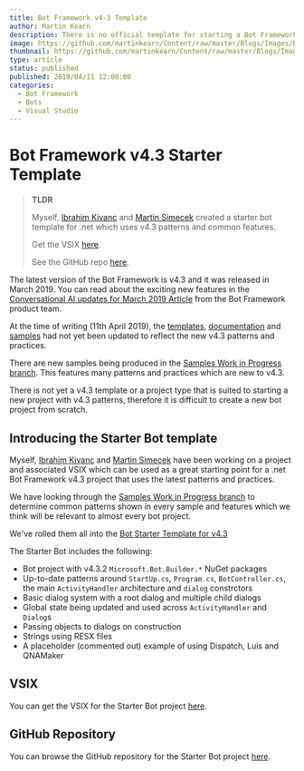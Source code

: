 ```yaml
---
title: Bot Framework v4-3 Template
author: Martin Kearn
description: There is no official template for starting a Bot Framework V4.3 project. So colleagues and I created one. This articles outlines what it does and how to use it.
image: https://github.com/martinkearn/Content/raw/master/Blogs/Images/BotVSIX.JPG
thumbnail: https://github.com/martinkearn/Content/raw/master/Blogs/Images/BotVSIX_thumb.JPG
type: article
status: published
published: 2019/04/11 12:00:00
categories: 
  - Bot Framework
  - Bots
  - Visual Studio
---
```


# Bot Framework v4.3 Starter Template

> **TLDR**
>
> Myself, [Ibrahim Kivanc](https://github.com/ikivanc) and [Martin Simecek](https://github.com/msimecek) created a starter bot template for .net which uses v4.3 patterns and common features.
>
> Get the VSIX [here](https://github.com/martinkearn/Bot-v4.3-Template/raw/master/vsix/StarterBot.vsix).
>
> See the GitHub repo [here](https://github.com/martinkearn/Bot-Starter-Template).



The latest version of the Bot Framework is v4.3 and it was released in March 2019. You can read about the exciting new features in the [Conversational AI updates for March 2019 Article](https://azure.microsoft.com/en-gb/blog/conversational-ai-updates-for-march-2019/) from the Bot Framework product team.

At the time of writing (11th April 2019), the [templates](https://marketplace.visualstudio.com/items?itemName=BotBuilder.botbuilderv4), [documentation](https://docs.microsoft.com/en-us/azure/bot-service/?view=azure-bot-service-4.0) and [samples](https://github.com/Microsoft/BotBuilder-Samples/blob/master/README.md) had not yet been updated to reflect the new v4.3 patterns and practices.

There are new samples being produced in the [Samples Work in Progress branch](https://github.com/Microsoft/BotBuilder-Samples/tree/samples-work-in-progress). This features many patterns and practices which are new to v4.3.

There is not yet a v4.3 template or a project type that is suited to starting a new project with v4.3 patterns, therefore it is difficult to create a new bot project from scratch.

## Introducing the Starter Bot template

Myself, [Ibrahim Kivanc](https://github.com/ikivanc) and [Martin Simecek](https://github.com/msimecek) have been working on a project and associated VSIX which can be used as a great starting point for a .net Bot Framework v4.3 project that uses the latest patterns and practices.

We have looking through the [Samples Work in Progress branch](https://github.com/Microsoft/BotBuilder-Samples/tree/samples-work-in-progress) to determine common patterns shown in every sample and features which we think will be relevant to almost every bot project. 

We've rolled them all into the [Bot Starter Template for v4.3](https://github.com/martinkearn/Bot-Starter-Template)

The Starter Bot includes the following: 

- Bot project with v4.3.2 `Microsoft.Bot.Builder.*` NuGet packages
- Up-to-date patterns around `StartUp.cs`, `Program.cs`, `BotController.cs`, the main `ActivityHandler` architecture and `dialog` constrctors
- Basic dialog system with a root dialog and multiple child dialogs
- Global state being updated and used across `ActivityHandler` and `Dialog`s
- Passing objects to dialogs on construction
- Strings using RESX files
- A placeholder (commented out) example of using Dispatch, Luis and QNAMaker

## VSIX

You can get the VSIX for the Starter Bot project [here](https://github.com/martinkearn/Bot-v4.3-Template/raw/master/vsix/StarterBot.vsix).

## GitHub Repository

You can browse the GitHub repository for the Starter Bot project [here](https://github.com/martinkearn/Bot-Starter-Template).



